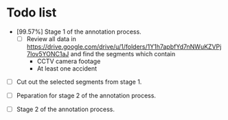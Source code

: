 Todo list
=====

* [99.57%] Stage 1 of the annotation process.
  * [ ] Review all data in https://drive.google.com/drive/u/1/folders/1Y1h7apbfYd7nNWuKZVPj7lov5YONC1aJ and find the segments which contain
    * CCTV camera footage
    * At least one accident

* [ ] Cut out the selected segments from stage 1.

* [ ] Peparation for stage 2 of the annotation process.

* [ ] Stage 2 of the annotation process.
